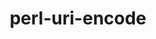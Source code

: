---
title: "perl-uri-encode"
layout: cache
categories: [package, develop-2025-04-06]
meta: {"compilers": ["none"], "num_specs": 3, "num_specs_by_stack": {"e4s": 1, "hep": 1, "ml-linux-x86_64-rocm": 1, "root": 3}, "oss": ["ubuntu22.04", "ubuntu24.04"], "platforms": ["linux"], "stacks": ["e4s", "hep", "ml-linux-x86_64-rocm", "root"], "targets": ["x86_64_v3"], "versions": ["1.1.1"]}
spec_details: [{"compiler": "none", "hash": "joxtg3lqm4s5vmmw453ptgpgxrphvzjz", "os": "ubuntu24.04", "platform": "linux", "size": "-", "stacks": ["ml-linux-x86_64-rocm", "root"], "target": "x86_64_v3", "variants": ["build_system=perl"], "versions": ["1.1.1"]}, {"compiler": "none", "hash": "lbo725dsmldvdmh37dcuxfvu7xgnnjnk", "os": "ubuntu22.04", "platform": "linux", "size": "-", "stacks": ["hep", "root"], "target": "x86_64_v3", "variants": ["build_system=perl"], "versions": ["1.1.1"]}, {"compiler": "none", "hash": "sr3vyzhlm3kygoxx5ny6lpyj4tkpuchb", "os": "ubuntu22.04", "platform": "linux", "size": "-", "stacks": ["e4s", "root"], "target": "x86_64_v3", "variants": ["build_system=perl"], "versions": ["1.1.1"]}]
---